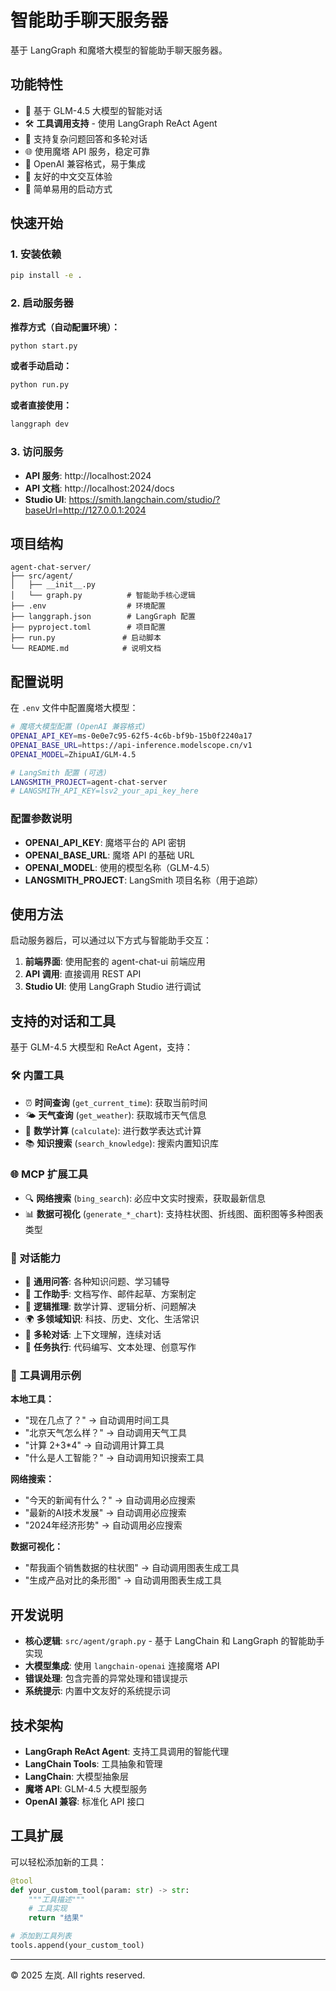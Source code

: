# 智能助手聊天服务器

基于 LangGraph 和魔塔大模型的智能助手聊天服务器。

## 功能特性

- 🤖 基于 GLM-4.5 大模型的智能对话
- 🛠️ **工具调用支持** - 使用 LangGraph ReAct Agent
- 💬 支持复杂问题回答和多轮对话
- 🌐 使用魔塔 API 服务，稳定可靠
- 🔧 OpenAI 兼容格式，易于集成
- 🌟 友好的中文交互体验
- 🚀 简单易用的启动方式

## 快速开始

### 1. 安装依赖

```bash
pip install -e .
```

### 2. 启动服务器

**推荐方式（自动配置环境）：**
```bash
python start.py
```

**或者手动启动：**
```bash
python run.py
```

**或者直接使用：**
```bash
langgraph dev
```

### 3. 访问服务

- **API 服务**: http://localhost:2024
- **API 文档**: http://localhost:2024/docs
- **Studio UI**: https://smith.langchain.com/studio/?baseUrl=http://127.0.0.1:2024

## 项目结构

```
agent-chat-server/
├── src/agent/
│   ├── __init__.py
│   └── graph.py          # 智能助手核心逻辑
├── .env                  # 环境配置
├── langgraph.json        # LangGraph 配置
├── pyproject.toml        # 项目配置
├── run.py               # 启动脚本
└── README.md            # 说明文档
```

## 配置说明

在 `.env` 文件中配置魔塔大模型：

```bash
# 魔塔大模型配置 (OpenAI 兼容格式)
OPENAI_API_KEY=ms-0e0e7c95-62f5-4c6b-bf9b-15b0f2240a17
OPENAI_BASE_URL=https://api-inference.modelscope.cn/v1
OPENAI_MODEL=ZhipuAI/GLM-4.5

# LangSmith 配置 (可选)
LANGSMITH_PROJECT=agent-chat-server
# LANGSMITH_API_KEY=lsv2_your_api_key_here
```

### 配置参数说明

- **OPENAI_API_KEY**: 魔塔平台的 API 密钥
- **OPENAI_BASE_URL**: 魔塔 API 的基础 URL
- **OPENAI_MODEL**: 使用的模型名称（GLM-4.5）
- **LANGSMITH_PROJECT**: LangSmith 项目名称（用于追踪）

## 使用方法

启动服务器后，可以通过以下方式与智能助手交互：

1. **前端界面**: 使用配套的 agent-chat-ui 前端应用
2. **API 调用**: 直接调用 REST API
3. **Studio UI**: 使用 LangGraph Studio 进行调试

## 支持的对话和工具

基于 GLM-4.5 大模型和 ReAct Agent，支持：

### 🛠️ 内置工具

- ⏰ **时间查询** (`get_current_time`): 获取当前时间
- 🌤️ **天气查询** (`get_weather`): 获取城市天气信息
- 🧮 **数学计算** (`calculate`): 进行数学表达式计算
- 📚 **知识搜索** (`search_knowledge`): 搜索内置知识库

### 🌐 MCP 扩展工具

- 🔍 **网络搜索** (`bing_search`): 必应中文实时搜索，获取最新信息
- 📊 **数据可视化** (`generate_*_chart`): 支持柱状图、折线图、面积图等多种图表类型

### 💬 对话能力

- 📝 **通用问答**: 各种知识问题、学习辅导
- 💼 **工作助手**: 文档写作、邮件起草、方案制定
- 🧮 **逻辑推理**: 数学计算、逻辑分析、问题解决
- 🌍 **多领域知识**: 科技、历史、文化、生活常识
- 💬 **多轮对话**: 上下文理解，连续对话
- 🎯 **任务执行**: 代码编写、文本处理、创意写作

### 🔧 工具调用示例

**本地工具：**
- "现在几点了？" → 自动调用时间工具
- "北京天气怎么样？" → 自动调用天气工具
- "计算 2+3*4" → 自动调用计算工具
- "什么是人工智能？" → 自动调用知识搜索工具

**网络搜索：**
- "今天的新闻有什么？" → 自动调用必应搜索
- "最新的AI技术发展" → 自动调用必应搜索
- "2024年经济形势" → 自动调用必应搜索

**数据可视化：**
- "帮我画个销售数据的柱状图" → 自动调用图表生成工具
- "生成产品对比的条形图" → 自动调用图表生成工具

## 开发说明

- **核心逻辑**: `src/agent/graph.py` - 基于 LangChain 和 LangGraph 的智能助手实现
- **大模型集成**: 使用 `langchain-openai` 连接魔塔 API
- **错误处理**: 包含完善的异常处理和错误提示
- **系统提示**: 内置中文友好的系统提示词

## 技术架构

- **LangGraph ReAct Agent**: 支持工具调用的智能代理
- **LangChain Tools**: 工具抽象和管理
- **LangChain**: 大模型抽象层
- **魔塔 API**: GLM-4.5 大模型服务
- **OpenAI 兼容**: 标准化 API 接口

## 工具扩展

可以轻松添加新的工具：

```python
@tool
def your_custom_tool(param: str) -> str:
    """工具描述"""
    # 工具实现
    return "结果"

# 添加到工具列表
tools.append(your_custom_tool)
```

---

© 2025 左岚. All rights reserved.
